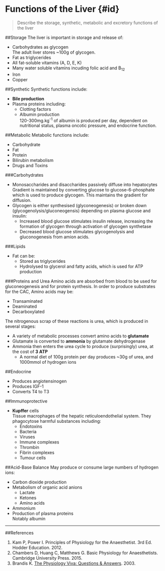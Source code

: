 # Functions of the Liver {#id}

> Describe the storage, synthetic, metabolic and excretory functions of the liver

##Storage
The liver is important in storage and release of:
* Carbohydrates as glycogen  
The adult liver stores ~100g of glycogen.
* Fat as triglycerides
* All fat-soluble vitamins (A, D, E, K)
* Many water soluble vitamins incuding folic acid and B<sub>12</sub>
* Iron
* Copper

##Synthetic
Synthetic functions include:
* **Bile production**
* Plasma proteins including:
  * Clotting factors
  * Albumin production  
  120-300mg.kg<sup>-1</sup> of albumin is produced per day, dependent on nutritional status, plasma oncotic pressure, and endocrine function. 

##Metabolic
Metabolic functions include:
* Carbohydrate
* Fat
* Protein
* Bilirubin metabolism
* Drugs and Toxins

###Carbohydrates
* Monosaccharides and disaccharides passively diffuse into hepatocytes  
Gradient is maintained by converting glucose to glucose-6-phosphate which is used to produce glycogen. This maintains the gradient for diffusion.
* Glycogen is either synthesised (glyconeogenesis) or broken down (glycogenolysis/gluconeogensis) depending on plasma glucose and insulin:
  * Increased blood glucose stimulates insulin release, increasing the formation of glycogen through activation of glycogen synthetase
  * Decreased blood glucose stimulates glycogenolysis and gluconogenesis from amion acids.

###Lipids
* Fat can be:
  * Stored as triglycerides
  * Hydrolysed to glycerol and fatty acids, which is used for ATP production


###Proteins and Urea
Amino acids are absorbed from blood to be used for gluconeogenesis and for protein synthesis. In order to produce substrates for the CAC, Amino acids may be:
* Transaminated
* Deaminated
* Decarboxylated

The nitrogenous scrap of these reactions is urea, which is produced in several stages:
* A variety of metabolic processes convert amino acids to **glutamate**
* Glutamate is converted to **ammonia** by glutamate dehydrogenase
* Ammonia then enters the urea cycle to produce (surprisingly) urea, at the cost of **3 ATP**
  * A normal diet of 100g protein per day produces ~30g of urea, and 1000mmol of hydrogen ions

##Endocrine
* Produces angiotensinogen
* Produces IGF-1
* Converts T4 to T3


##Immunoprotective
* **Kupffer** cells  
Tissue macrophages of the hepatic reticuloendothelial system. They phagocytose harmful substances including:
  * Endotoxins
  * Bacteria
  * Viruses
  * Immune complexes
  * Thrombin
  * Fibrin complexes
  * Tumour cells

##Acid-Base Balance
May produce or consume large numbers of hydrogen ions:
* Carbon dioxide production
* Metabolism of organic acid anions
  * Lactate
  * Ketones
  * Amino acids
* Ammonium
* Production of plasma proteins  
Notably albumin


---
##References
1. Kam P, Power I. Principles of Physiology for the Anaesthetist. 3rd Ed. Hodder Education. 2012.
2. Chambers D, Huang C, Matthews G. Basic Physiology for Anaesthetists. Cambridge University Press. 2015.
3. Brandis K. [The Physiology Viva: Questions & Answers](http://www.anaesthesiamcq.com/vivabook.php). 2003.
